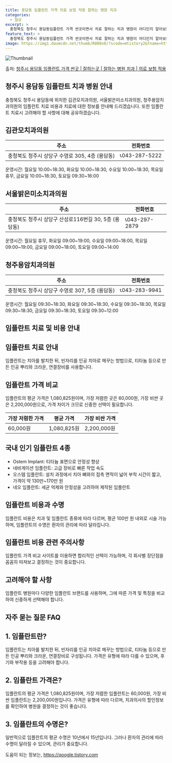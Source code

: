 ```yaml
---
title: 용담동 임플란트 가격 의료 보험 적용 잘하는 병원 치과
categories:
  - 일상
excerpt: >
  충청북도 청주시 용담동임플란트 가격 싼곳이면서 치료 잘하는 치과 병원이 어디인지 알아보도록 하겠습니다. 충청북도 청주시 용담동에 위치한 김관모치과의원 서울밝은미소치과의원 청주용암치과의원 순서대로 안내 드리며, 임플란트 치료시 신경써야 할 부분 또한 같이 공유 드리겠습니다.2024년 임플란트 가격 살펴보기 👈 클릭임플란트 평균 가격김관모치과의원표 내에 있는 전화 번호를 클릭 하시면 김관모치과의원로 바로 전화 연결 됩니다.분류주소전화번호치과의원충청북도 청주시 상당구 수영로 305, 4층 (용담동)📞043-287-5222로 전화하기김관모치과의원 위치 확인하기 👈 클릭요일운영시간월요일10:00~18:30화요일10:00~18:30수요일10:00~18:30목요일휴무금요일10:00..
feature_text: >
  충청북도 청주시 용담동임플란트 가격 싼곳이면서 치료 잘하는 치과 병원이 어디인지 알아보도록 하겠습니다. 충청북도 청주시 용담동에 위치한 김관모치과의원 서울밝은미소치과의원 청주용암치과의원 순서대로 안내 드리며, 임플란트 치료시 신경써야 할 부분 또한 같이 공유 드리겠습니다.2024년 임플란트 가격 살펴보기 👈 클릭임플란트 평균 가격김관모치과의원표 내에 있는 전화 번호를 클릭 하시면 김관모치과의원로 바로 전화 연결 됩니다.분류주소전화번호치과의원충청북도 청주시 상당구 수영로 305, 4층 (용담동)📞043-287-5222로 전화하기김관모치과의원 위치 확인하기 👈 클릭요일운영시간월요일10:00~18:30화요일10:00~18:30수요일10:00~18:30목요일휴무금요일10:00..
image: https://img1.daumcdn.net/thumb/R800x0/?scode=mtistory2&fname=https%3A%2F%2Fblog.kakaocdn.net%2Fdn%2FnqIha%2FbtsG1eooMeg%2FGLgekiIpThX7fRBc2yaOnk%2Fimg.webp
---
```


![Thumbnail](https://img1.daumcdn.net/thumb/R800x0/?scode=mtistory2&fname=https%3A%2F%2Fblog.kakaocdn.net%2Fdn%2FnqIha%2FbtsG1eooMeg%2FGLgekiIpThX7fRBc2yaOnk%2Fimg.webp)

<p>출처: <a href="https://qoogle.tistory.com/7163" rel="dofollow">청주시 용담동 임플란트 가격 싼곳 | 잘하는곳 | 잘하는 병원 치과 | 의료 보험 적용</a> </p>

## 청주시 용담동 임플란트 치과 병원 안내

충청북도 청주시 용담동에 위치한 김관모치과의원, 서울밝은미소치과의원, 청주용암치과의원의 임플란트 치료 비용과 치료에 대한 정보를 안내해
드리겠습니다. 또한 임플란트 치료시 고려해야 할 사항에 대해 공유하겠습니다.

## 김관모치과의원

**주소** | **전화번호**  
---|---  
충청북도 청주시 상당구 수영로 305, 4층 (용담동) | 📞043-287-5222  
  
운영시간: 월요일 10:00~18:30, 화요일 10:00~18:30, 수요일 10:00~18:30, 목요일 휴무, 금요일
10:00~18:30, 토요일 09:30~16:00

## 서울밝은미소치과의원

**주소** | **전화번호**  
---|---  
충청북도 청주시 상당구 산성로116번길 30, 5층 (용담동) | 📞043-297-2879  
  
운영시간: 월요일 휴무, 화요일 09:00~19:00, 수요일 09:00~18:00, 목요일 09:00~19:00, 금요일
09:00~18:00, 토요일 09:00~14:00

## 청주용암치과의원

**주소** | **전화번호**  
---|---  
충청북도 청주시 상당구 수영로 307, 5층 (용담동) | 📞043-283-9941  
  
운영시간: 월요일 09:30~18:30, 화요일 09:30~18:30, 수요일 09:30~18:30, 목요일 09:30~18:30, 금요일
09:30~18:30, 토요일 09:30~12:00

## 임플란트 치료 및 비용 안내

## 임플란트 치료 안내

임플란트는 치아를 발치한 뒤, 빈자리를 인공 치아로 메꾸는 방법으로, 티타늄 등으로 만든 인공 뿌리와 크라운, 연결장비를 사용합니다.

## 임플란트 가격 비교

임플란트의 평균 가격은 1,080,825원이며, 가장 저렴한 곳은 60,000원, 가장 비싼 곳은 2,200,000원으로, 가격 차이가
크므로 신중한 선택이 필요합니다.

**가장 저렴한 가격** | **평균 가격** | **가장 비싼 가격**  
---|---|---  
60,000원 | 1,080,825원 | 2,200,000원  
  
## 국내 인기 임플란트 4종

  * Ostem Implant: 티타늄 표면으로 안정성 향상
  * 네비게이션 임플란트: 고급 장비로 빠른 작업 속도
  * 오스템 임플란트: 설치 과정에서 치아 뼈와의 접촉 면적이 넓어 부착 시간이 짧고, 가격이 약 130만~170만 원
  * 네오 임플란트: 세균 억제와 안정성을 고려하여 제작된 임플란트

## 임플란트 비용과 수명

임플란트 비용은 치과 및 임플란트 종류에 따라 다르며, 평균 100만 원 내외로 시술 가능하며, 임플란트의 수명은 환자의 관리에 따라
달라집니다.

## 임플란트 비용 관련 주의사항

임플란트 가격 비교 사이트를 이용하면 합리적인 선택이 가능하며, 각 회사별 장단점을 꼼꼼히 따져보고 결정하는 것이 중요합니다.

## 고려해야 할 사항

임플란트 병원마다 다양한 임플란트 브랜드를 사용하며, 그에 따른 가격 및 특징을 비교하여 신중하게 선택해야 합니다.

## 자주 묻는 질문 FAQ

## 1\. 임플란트란?

임플란트는 치아를 발치한 뒤, 빈자리를 인공 치아로 메꾸는 방법으로, 티타늄 등으로 만든 인공 뿌리와 크라운, 연결장비로 구성됩니다. 가격은
유형에 따라 다를 수 있으며, 후기와 부작용 등을 고려해야 합니다.

## 2\. 임플란트 가격은?

임플란트의 평균 가격은 1,080,825원이며, 가장 저렴한 임플란트는 60,000원, 가장 비싼 임플란트는 2,200,000원입니다.
가격은 유형에 따라 다르며, 치과의사의 할인정보를 확인하여 병원을 결정하는 것이 좋습니다.

## 3\. 임플란트의 수명은?

일반적으로 임플란트의 평균 수명은 10년에서 15년입니다. 그러나 환자의 관리에 따라 수명이 달라질 수 있으며, 관리가 중요합니다.



 

도움이 되는 정보는, <a href="https://qoogle.tistory.com" rel="dofollow">https://qoogle.tistory.com</a>


